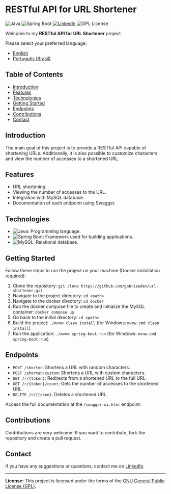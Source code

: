 # RESTful API for URL Shortener

![Java](https://img.shields.io/badge/Java-17-orange) ![Spring Boot](https://img.shields.io/badge/Spring%20Boot-3-green) [![LinkedIn](https://img.shields.io/badge/Connect%20on-LinkedIn-blue)](https://www.linkedin.com/in/gabrieudev) ![GPL License](https://img.shields.io/badge/License-GPL-blue)

Welcome to my **RESTful API for URL Shortener** project.

Please select your preferred language:

- [English](README.md)
- [Português (Brasil)](README.pt-br.md)

## Table of Contents

- [Introduction](#introduction)
- [Features](#features)
- [Technologies](#technologies)
- [Getting Started](#getting-started)
- [Endpoints](#endpoints)
- [Contributions](#contributions)
- [Contact](#contact)

## Introduction

The main goal of this project is to provide a RESTful API capable of shortening URLs. Additionally, it is also possible to customize characters and view the number of accesses to a shortened URL.

## Features

- URL shortening.
- Viewing the number of accesses to the URL.
- Integration with MySQL database.
- Documentation of each endpoint using Swagger.

## Technologies

- ![Java](https://img.shields.io/badge/Java-17-orange): Programming language.
- ![Spring Boot](https://img.shields.io/badge/Spring%20Boot-3-green): Framework used for building applications.
- ![MySQL](https://img.shields.io/badge/MySQL-Database-blue): Relational database.

## Getting Started

Follow these steps to run the project on your machine (Docker installation required):

1. Clone the repository: `git clone https://github.com/gabrieudev/url-shortener.git`
2. Navigate to the project directory: `cd <path>`
3. Navigate to the docker directory: `cd docker`
4. Run the docker compose file to create and initialize the MySQL container: `docker compose up`
5. Go back to the initial directory: `cd <path>`
6. Build the project: `./mvnw clean install` (for Windows: `mvnw.cmd clean install`)
7. Run the application: `./mvnw spring-boot:run` (for Windows: `mvnw.cmd spring-boot:run`)

## Endpoints

- `POST /shorten`: Shortens a URL with random characters.
- `POST /shorten/custom`: Shortens a URL with custom characters.
- `GET /r/{token}`: Redirects from a shortened URL to the full URL.
- `GET /r/{token}/count`: Gets the number of accesses to the shortened URL.
- `DELETE /r/{token}`: Deletes a shortened URL.

Access the full documentation at the `/swagger-ui.html` endpoint.

## Contributions

Contributions are very welcome! If you want to contribute, fork the repository and create a pull request.

## Contact

If you have any suggestions or questions, contact me on [LinkedIn](https://www.linkedin.com/in/gabrieudev).

---

**License:** This project is licensed under the terms of the [GNU General Public License (GPL)](LICENSE).